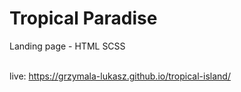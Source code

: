 # Tropical Paradise

Landing page - HTML SCSS

<br> live: https://grzymala-lukasz.github.io/tropical-island/
